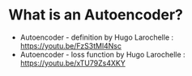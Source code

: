 # What is an Autoencoder? 
* Autoencoder - definition by Hugo Larochelle : https://youtu.be/FzS3tMl4Nsc
* Autoencoder - loss function by Hugo Larochelle : https://youtu.be/xTU79Zs4XKY
